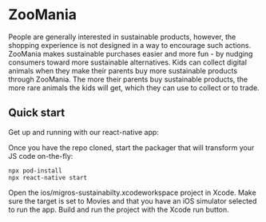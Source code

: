 # ZooMania
People are generally interested in sustainable products, however, the shopping experience is not designed in a way to encourage such actions.
ZooMania makes sustainable purchases easier and more fun - by nudging consumers toward more sustainable alternatives. Kids can collect digital animals when they make their parents buy more sustainable products through ZooMania. The more their parents buy sustainable products, the more rare animals the kids will get, which they can use to collect or to trade. 


## Quick start

Get up and running with our react-native app:

Once you have the repo cloned, start the packager that will transform your JS code on-the-fly:
```npm install
npx pod-install
npx react-native start
```
Open the ios/migros-sustainabilty.xcodeworkspace project in Xcode.
Make sure the target is set to Movies and that you have an iOS simulator selected to run the app.
Build and run the project with the Xcode run button.
